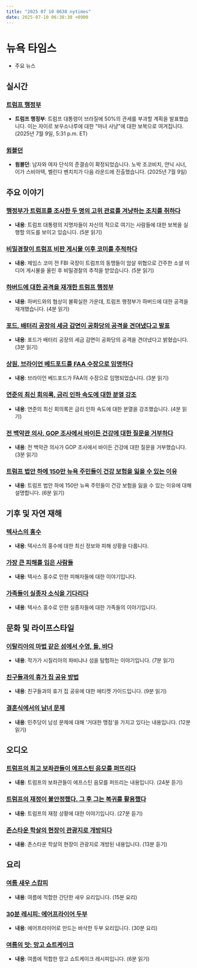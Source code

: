 ```yaml
---
title: "2025 07 10 0638 nytimes"
date: 2025-07-10 06:38:30 +0900
---
```


# 뉴욕 타임스
- 주요 뉴스

## 실시간

### [트럼프 행정부](https://www.nytimes.com/live/2025/07/09/us/trump-news)

- **트럼프 행정부**: 트럼프 대통령이 브라질에 50%의 관세를 부과할 계획을 발표했습니다. 이는 자이르 보우소나루에 대한 "마녀 사냥"에 대한 보복으로 여겨집니다. (2025년 7월 9일, 5:31 p.m. ET)
### [윔블던](https://www.nytimes.com/athletic/live-blogs/wimbledon-2025-live-updates-day-10-scores-results-quarterfinals/cTo5sHFrbXKy/)

- **윔블던**: 남자와 여자 단식의 준결승이 확정되었습니다. 노박 조코비치, 얀닉 시너, 이가 스비아텍, 벨린다 벤치치가 다음 라운드에 진출했습니다. (2025년 7월 9일)
## 주요 이야기

### [행정부가 트럼프를 조사한 두 명의 고위 관료를 겨냥하는 조치를 취하다](https://www.nytimes.com/2025/07/09/us/politics/ratcliffe-brennan-cia.html)

- **내용**: 트럼프 대통령의 지명자들이 자신의 적으로 여기는 사람들에 대한 보복을 실행할 의도를 보이고 있습니다. (5분 읽기)
### [비밀경찰이 트럼프 비판 게시물 이후 코미를 추적하다](https://www.nytimes.com/2025/07/09/us/politics/james-comey-secret-service.html)

- **내용**: 제임스 코미 전 FBI 국장이 트럼프의 동맹들이 암살 위협으로 간주한 소셜 미디어 게시물을 올린 후 비밀경찰의 추적을 받았습니다. (5분 읽기)
### [하버드에 대한 공격을 재개한 트럼프 행정부](https://www.nytimes.com/2025/07/09/us/politics/trump-harvard-data-accreditation.html)

- **내용**: 하버드와의 협상이 불확실한 가운데, 트럼프 행정부가 하버드에 대한 공격을 재개했습니다. (4분 읽기)
### [포드, 배터리 공장의 세금 감면이 공화당의 공격을 견뎌냈다고 발표](https://www.nytimes.com/2025/07/09/business/ford-battery-plant-tax-break-evs.html)

- **내용**: 포드가 배터리 공장의 세금 감면이 공화당의 공격을 견뎌냈다고 밝혔습니다. (3분 읽기)
### [상원, 브라이언 베드포드를 FAA 수장으로 임명하다](https://www.nytimes.com/2025/07/09/us/politics/bedford-faa-senate-confirmation.html)

- **내용**: 브라이언 베드포드가 FAA의 수장으로 임명되었습니다. (3분 읽기)
### [연준의 최신 회의록, 금리 인하 속도에 대한 분열 강조](https://www.nytimes.com/2025/07/09/business/federal-reserve-meeting-minutes.html)

- **내용**: 연준의 최신 회의록은 금리 인하 속도에 대한 분열을 강조했습니다. (4분 읽기)
### [전 백악관 의사, GOP 조사에서 바이든 건강에 대한 질문을 거부하다](https://www.nytimes.com/2025/07/09/us/politics/kevin-oconnor-biden-doctor.html)

- **내용**: 전 백악관 의사가 GOP 조사에서 바이든 건강에 대한 질문을 거부했습니다. (3분 읽기)
### [트럼프 법안 하에 150만 뉴욕 주민들이 건강 보험을 잃을 수 있는 이유](https://www.nytimes.com/2025/07/09/nyregion/trump-domestic-policy-bill-new-york-health-care.html)

- **내용**: 트럼프 법안 하에 150만 뉴욕 주민들이 건강 보험을 잃을 수 있는 이유에 대해 설명합니다. (6분 읽기)
## 기후 및 자연 재해

### [텍사스의 홍수](https://www.nytimes.com/2025/07/07/us/texas-floods-kerr-county.html)

- **내용**: 텍사스의 홍수에 대한 최신 정보와 피해 상황을 다룹니다.
### [가장 큰 피해를 입은 사람들](https://www.nytimes.com/2025/07/05/us/texas-flood-victims.html)

- **내용**: 텍사스 홍수로 인한 피해자들에 대한 이야기입니다.
### [가족들이 실종자 소식을 기다리다](https://www.nytimes.com/2025/07/09/us/texas-floods-missing-search.html)

- **내용**: 텍사스 홍수로 인한 실종자들에 대한 가족들의 이야기입니다.
## 문화 및 라이프스타일

### [이탈리아의 마법 같은 섬에서 수영, 돌, 바다](https://www.nytimes.com/2025/07/09/travel/sicilian-island-italy-swimming-stone-tuna.html)

- **내용**: 작가가 시칠리아의 파비냐나 섬을 탐험하는 이야기입니다. (7분 읽기)
### [친구들과의 휴가 집 공유 방법](https://www.nytimes.com/2025/07/07/t-magazine/vacation-group-trip-friends-tips.html)

- **내용**: 친구들과의 휴가 집 공유에 대한 에티켓 가이드입니다. (9분 읽기)
### [결혼식에서의 남녀 문제](https://www.nytimes.com/2025/07/08/opinion/men-women-voters-democrats-republicans.html)

- **내용**: 민주당이 남성 문제에 대해 '거대한 맹점'을 가지고 있다는 내용입니다. (12분 읽기)
## 오디오

### [트럼프의 최고 보좌관들이 에프스틴 음모를 퍼뜨리다](https://www.nytimes.com/2025/07/09/podcasts/the-daily/trump-epstein-conspiracy.html)

- **내용**: 트럼프의 보좌관들이 에프스틴 음모를 퍼뜨리는 내용입니다. (24분 듣기)
### [트럼프의 재정이 불안정했다. 그 후 그는 복귀를 활용했다](https://www.nytimes.com/2025/07/02/us/trump-finances-crypto.html)

- **내용**: 트럼프의 재정 상황에 대한 이야기입니다. (27분 듣기)
### [존스타운 학살의 현장이 관광지로 개방되다](https://www.nytimes.com/2025/07/03/world/americas/jonestown-guyana-tourists.html)

- **내용**: 존스타운 학살의 현장이 관광지로 개방된 내용입니다. (13분 듣기)
## 요리

### [여름 새우 스캄피](https://cooking.nytimes.com/recipes/1021184-summer-shrimp-scampi-with-tomatoes-and-corn)

- **내용**: 여름에 적합한 간단한 새우 요리입니다. (15분 요리)
### [30분 레시피: 에어프라이어 두부](https://cooking.nytimes.com/recipes/1023975-air-fryer-tofu)

- **내용**: 에어프라이어로 만드는 바삭한 두부 요리입니다. (30분 요리)
### [여름의 맛: 망고 쇼트케이크](https://cooking.nytimes.com/recipes/1026981-mango-shortcakes-with-lime-coconut-cream)

- **내용**: 여름에 적합한 망고 쇼트케이크 레시피입니다. (6분 읽기)